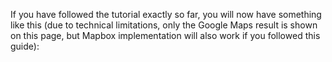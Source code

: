 If you have followed the tutorial exactly so far, you will now have something like this (due to technical limitations, only the Google Maps result is shown on this page, but Mapbox implementation will also work if you followed this guide):
